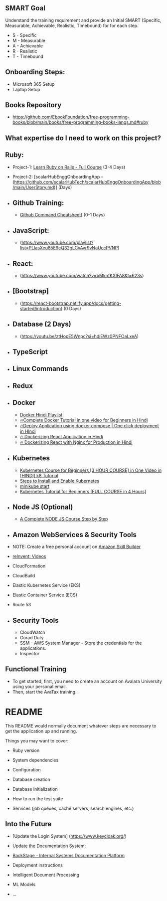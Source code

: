 
## SMART Goal
Understand the training requirement and provide an Initial SMART (Specific, Measurable, Achievable, Realistic, Timebound) for for each step.
* S - Specific
* M - Measurable
* A - Achievable
* R - Realistic
* T - Timebound

## Onboarding Steps: 
  * Microsoft 365 Setup
  * Laptop Setup

## Books Repository
  * https://github.com/EbookFoundation/free-programming-books/blob/main/books/free-programming-books-langs.md#ruby


## What expertise do I need to work on this project? 

## Ruby:
  *  Project-1: [Learn Ruby on Rails - Full Course](https://www.youtube.com/watch?v=fmyvWz5TUWg&t=5925s) (3-4 Days)
  *  Project-2: [scalarHubEnggOnboardingApp - (https://github.com/scalarHubTech/scalarHubEnggOnboardingApp/blob/main/UserStory.md)] (Days)

* ## Github Training:
   *  [Github Command Cheatsheet](https://education.github.com/git-cheat-sheet-education.pdf)) (0-1 Days)
     
* ## JavaScript:
   * (https://www.youtube.com/playlist?list=PLlasXeu85E9cQ32gLCvAvr9vNaUccPVNP)
    
* ## React:
     * (https://www.youtube.com/watch?v=bMknfKXIFA8&t=623s)

* ## [Bootstrap]
   * (https://react-bootstrap.netlify.app/docs/getting-started/introduction) (0 Days)

* ## Database (2 Days)
   * (https://youtu.be/ztHopE5Wnpc?si=hdjEWz0PNFOaLxeA)
 
     
* ## TypeScript
* ## Linux Commands
* ## Redux
 
* ## Docker
    * [Docker Hindi Playlist](https://www.youtube.com/playlist?list=PL0zysOflRCekdY4189QaG0YkxJ6yDaP1F)
    * [🔥Complete Docker Tutorial in one video for Beginners in Hindi](https://www.youtube.com/watch?v=X3Wtjwu0vBI&list=PL0zysOflRCekdY4189QaG0YkxJ6yDaP1F&index=2)
    * [🔥Deploy Application using docker compose | One click deployment in HIndi](https://www.youtube.com/watch?v=tdxfbxe6r4I&list=PL0zysOflRCekdY4189QaG0YkxJ6yDaP1F&index=3)
    * [🔥 Dockerizing React Application in Hindi](https://www.youtube.com/watch?v=Dlbx15qU9zE&list=PL0zysOflRCekdY4189QaG0YkxJ6yDaP1F&index=4)
    * [🔥 Dockerizing React with Nginx for Production in Hindi](https://www.youtube.com/watch?v=WOeSkyM9mRY&list=PL0zysOflRCekdY4189QaG0YkxJ6yDaP1F&index=5&t=426s)

* ## Kubernetes
  * [Kubernetes Course for Beginners [3 HOUR COURSE] in One Video in [HINDI] k8 Tutorial](https://www.youtube.com/watch?v=rBeyHDKLVqM)
  * [Steps to Install and Enable Kubernetes](https://kubernetes.io/docs/tasks/tools/install-kubectl-macos/)
  * [minikube start](https://minikube.sigs.k8s.io/docs/start/)
  * [Kubernetes Tutorial for Beginners [FULL COURSE in 4 Hours]](https://youtu.be/X48VuDVv0do?si=-dQit0qXd89Xazcy)

* ## Node JS (Optional)
  * [A Complete NODE JS Course Step by Step](https://www.youtube.com/playlist?list=PL1BztTYDF-QPdTvgsjf8HOwO4ZVl_LhxS)

* ## Amazon WebServices & Security Tools
* NOTE: Create a free personal account on [Amazon Skill Builder](https://explore.skillbuilder.aws/learn)
* [reInvent: Videos](https://www.youtube.com/playlist?list=PL2yQDdvlhXf_kZMl0XZYqWfysycSXCJx8)
* CloudFormation
* CloudBuild
* Elastic Kubernetes Service (EKS)
* Elastic Container Service (ECS)
* Route 53
* ## Security Tools
  * CloudWatch
  * Gurad Duty
  * SSM - AWS System Manager - Store the credentials for the applications. 
  * Inspector
 
## Functional Training
* To get started, first, you need to create an account on Avalara University using your personal email.
* Then, start the AvaTax training.



# README
This README would normally document whatever steps are necessary to get the
application up and running.

Things you may want to cover:

* Ruby version
* System dependencies
* Configuration
* Database creation
* Database initialization
* How to run the test suite

* Services (job queues, cache servers, search engines, etc.)
## Into  the Future
* [Update the Login System] (https://www.keycloak.org/)
* Update the Documentation System: 
* [BackStage - Internal Systems Documentation Platform](https://backstage.io/)
* Deployment instructions
* Intelligent Document Processing
* ML Models

* ...
